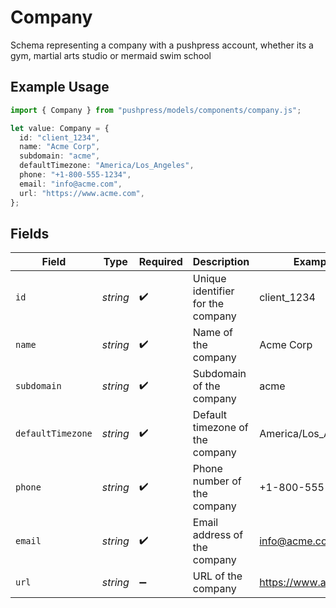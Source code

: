 # Company

Schema representing a company with a pushpress account, whether its a gym, martial arts studio or mermaid swim school

## Example Usage

```typescript
import { Company } from "pushpress/models/components/company.js";

let value: Company = {
  id: "client_1234",
  name: "Acme Corp",
  subdomain: "acme",
  defaultTimezone: "America/Los_Angeles",
  phone: "+1-800-555-1234",
  email: "info@acme.com",
  url: "https://www.acme.com",
};
```

## Fields

| Field                             | Type                              | Required                          | Description                       | Example                           |
| --------------------------------- | --------------------------------- | --------------------------------- | --------------------------------- | --------------------------------- |
| `id`                              | *string*                          | :heavy_check_mark:                | Unique identifier for the company | client_1234                       |
| `name`                            | *string*                          | :heavy_check_mark:                | Name of the company               | Acme Corp                         |
| `subdomain`                       | *string*                          | :heavy_check_mark:                | Subdomain of the company          | acme                              |
| `defaultTimezone`                 | *string*                          | :heavy_check_mark:                | Default timezone of the company   | America/Los_Angeles               |
| `phone`                           | *string*                          | :heavy_check_mark:                | Phone number of the company       | +1-800-555-1234                   |
| `email`                           | *string*                          | :heavy_check_mark:                | Email address of the company      | info@acme.com                     |
| `url`                             | *string*                          | :heavy_minus_sign:                | URL of the company                | https://www.acme.com              |